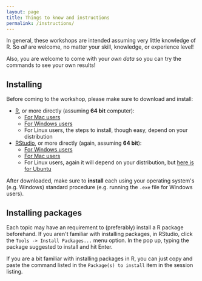 ```yaml
---
layout: page
title: Things to know and instructions
permalink: /instructions/
---
```


In general, these workshops are intended assuming very little knowledge of R. So
*all* are welcome, no matter your skill, knowledge, or experience level!

Also, you are welcome to come with your *own data* so you can try the commands
to see your own results!

## Installing

Before coming to the workshop, please make sure to download and install:

- [R](https://cloud.r-project.org/index.html), or more directly (assuming **64 bit** computer):
    - [For Mac users](https://cloud.r-project.org/bin/macosx/R-3.3.1.pkg)
    - [For Windows users](https://cloud.r-project.org/bin/windows/base/R-3.3.1-win.exe)
    - For Linux users, the steps to install, though easy, depend on your distribution
- [RStudio](https://www.rstudio.com/products/rstudio/download/), or more directly (again, assuming **64 bit**):
    - [For Windows users](https://download1.rstudio.org/RStudio-0.99.903.exe)
    - [For Mac users](https://download1.rstudio.org/RStudio-0.99.903.dmg)
    - For Linux users, again it will depend on your distribution, but [here is for Ubuntu](https://download1.rstudio.org/rstudio-0.99.903-amd64.deb)
    
After downloaded, make sure to **install** each using your operating system's
(e.g. Windows) standard procedure (e.g. running the `.exe` file for Windows
users).

## Installing packages

Each topic may have an requirement to (preferably) install a R package
beforehand. If you aren't familiar with installing packages, in RStudio, click
the `Tools -> Install Packages...` menu option. In the pop up, typing the
package suggested to install and hit Enter.

If you are a bit familiar with installing packages in R, you can just copy and
paste the command listed in the `Package(s) to install` item in the session
listing.
